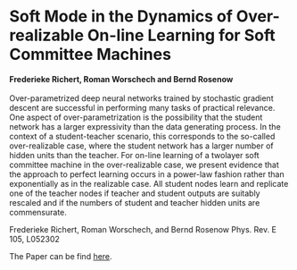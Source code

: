 # Soft Mode in the Dynamics of Over-realizable On-line Learning for Soft Committee Machines
 **Frederieke Richert, Roman Worschech and Bernd Rosenow** <br/><br/>
Over-parametrized deep neural networks trained by stochastic gradient descent are successful in
performing many tasks of practical relevance. One aspect of over-parametrization is the possibility
that the student network has a larger expressivity than the data generating process. In the context of
a student-teacher scenario, this corresponds to the so-called over-realizable case, where the student
network has a larger number of hidden units than the teacher. For on-line learning of a twolayer
soft committee machine in the over-realizable case, we present evidence that the approach to
perfect learning occurs in a power-law fashion rather than exponentially as in the realizable case.
All student nodes learn and replicate one of the teacher nodes if teacher and student outputs are
suitably rescaled and if the numbers of student and teacher hidden units are commensurate.

Frederieke Richert, Roman Worschech, and Bernd Rosenow Phys. Rev. E 105, L052302

The Paper can be find [here](https://journals.aps.org/pre/abstract/10.1103/PhysRevE.105.L052302).
